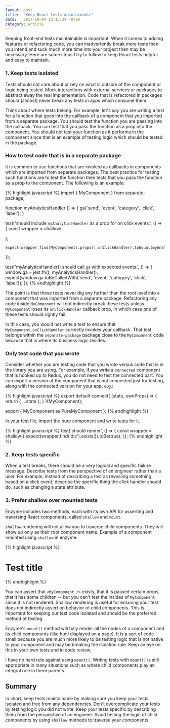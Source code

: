 ```yaml
---
layout: post
title:  "Keep React tests maintainable"
date:   2017-10-04 13:15:34 -0700
category: article
---
```


Keeping front-end tests maintainable is important. When it comes to adding features or refactoring code, you can inadvertently break more tests then you intend and suck much more time into your project then may be necessary. Here are some steps I try to follow to keep React tests helpful and easy to maintain.

<!-- more -->

### 1. Keep tests isolated

Tests should not care about or rely on what is outside of the component or logic being tested. Mock interactions with external services or packages to abstract away the real implementation. Code that is refactored in packages should (almost) never break any tests in apps which consume them.

Think about where tests belong. For example, let's say you are writing a test for a function that goes into the callback of a component that you imported from a separate package. You should test the function you are passing into the callback. You can test that you pass the function as a prop into the component. You should not test your function as it performs in the component since that is an example of testing logic which should be tested in the package.

### How to test code that is in a separate package

It is common to use functions that are invoked as callbacks in components which are imported from separate packages. The best practice for testing such functions are to test the function then tests that you pass the function as a prop to the component. The following is an example:

{% highlight javascript %}
  import { MyComponent } from separate-package;

  function myAnalyticsHandler () => {
    ga('send', 'event', 'category', 'click', 'label');
  }

  test('should include `myAnalyticsHandler` as a prop for on click events.', () => {
    const wrapper = shallow(
      <div>
        <MyComponent onClickHandler={myAnalyticsHandler} />
      </div>
    );

    expect(wrapper.find(MyComponent).props().onClickHandler).toEqual(myAnalyticsHandler);
  });

  test('myAnalyticsHandler() should call `ga` with expected events.', () => {
    window.ga = jest.fn();
    myAnalyticsHandler();
    expect(window.ga.toBeCalledWith('send', 'event', 'category', 'click', 'label'));
  });
{% endhighlight %}

The point is that these tests never dig any further than the root level into a component that was imported from a separate package. Refactoring any code inside `MyComponent` will not indirectly break these tests unless `MyComponent` loses its `onClickHandler` callback prop, in which case one of these tests should rightly fail. 

In this case, you would not write a test to ensure that `MyComponent.onClickHandler` correctly invokes your callback. That test belongs within the `separate-package` package close to the `MyComponent` code because that is where its business logic resides.

### Only test code that you wrote

Consider whether you are testing code that you wrote versus code that is in the library you are using. For example, if you write a `connected` component that is hooked up to Redux, you do not need to test the connected part. You can export a version of the component that is not connected just for testing, along with the connected version for your app, e.g.:

{% highlight javascript %}
  export default connect(
    (state, ownProps) => {
      return {
        ...state
      };
    }
  )(MyComponent);

  export { MyComponent as PureMyComponent };
{% endhighlight %}

  In your test file, import the pure component and write tests for it.

{% highlight javascript %}
  test('should render', () => {
    const wrapper = shallow(<PureMyComponent />)
    expect(wrapper.find('div').exists()).toBe(true);
  });
{% endhighlight %}

### 2. Keep tests specific

When a test breaks, there should be a very logical and specific failure message. Describe tests from the perspective of an engineer rather than a user. For example, instead of describing a test as revealing something based on a click event, describe the specific thing the click handler should do, such as changing a state attribute.

### 3. Prefer shallow over mounted tests

Enzyme includes two methods, each with its own API for asserting and traversing React components, called `shallow` and `mount`. 

`shallow` rendering will not allow you to traverse child components. They will show up only as their root component name. Example of a component mounted using `shallow` in enzyme:

{% highlight javascript %}
  <div>
    <h1>Test title</h1>
    <MyComponent uri={{...}} onClick={Function}>
      <span className="myClass" />
    </MyComponent>
  </div>
{% endhighlight %}

You can assert that `<MyComponent />` exists, that it is passed certain props, that it has some children -- but you can't test the insides of `MyComponent` since it is not rendered. Shallow rendering is useful for ensuring your test does not indirectly assert on behavior of child components. This is important for keeping our test code isolated and should be the preferred method of testing.

Enzyme's `mount()` method will fully render all the nodes of a component and its child components (like html displayed on a page). It is a sort of code smell because you are much more likely to be testing logic that is not native to your component and may be breaking the isolation rule. Keep an eye on this in your own tests and in code review.

I have no hard rule against using `mount()`. Writing tests with `mount()` is still appropriate in many situations such as where child components play an integral role in there parents.

## Summary

In short, keep tests maintainable by making sure you keep your tests isolated and free from any dependencies. Don't overcomplicate your tests by testing logic you did not write. Keep your tests specific by describing them from the perspective of an engineer. Avoid testing the logic of child components by using `shallow` methods to traverse your components.

